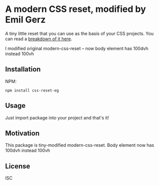 # A modern CSS reset, modified by Emil Gerz

A tiny little reset that you can use as the basis of your CSS projects. You can read a [breakdown of it here](https://hankchizljaw.com/wrote/a-modern-css-reset/). 

I modified original modern-css-reset – now body element has 100dvh instead 100vh

## Installation

NPM:

```console
npm install css-reset-eg
```

## Usage

Just import package into your project and that's it!

## Motivation

This package is tiny-modified modern-css-reset.
Body element now has 100dvh instead 100vh

## License

ISC
